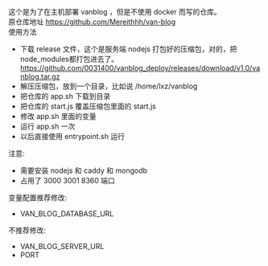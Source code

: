 这个是为了在主机部署 vanblog ，但是不使用 docker 而写的仓库。  
原仓库地址 https://github.com/Mereithhh/van-blog  
使用方法
- 下载 release 文件，这个是服务端 nodejs 打包好的压缩包，对的，把node_modules都打包进去了。  
  https://github.com/0031400/vanblog_deploy/releases/download/v1.0/vanblog.tar.gz
- 解压压缩包，放到一个目录，比如说 /home/lxz/vanblog
- 把仓库的 app.sh 下载到目录
- 把仓库的 start.js 覆盖压缩包里面的 start.js
- 修改 app.sh 里面的变量
- 运行 app.sh 一次
- 以后直接使用 entrypoint.sh 运行  

注意:
- 需要安装 nodejs 和 caddy 和 mongodb
- 占用了 3000 3001 8360 端口

变量配置推荐修改:
- VAN_BLOG_DATABASE_URL  

不推荐修改:
- VAN_BLOG_SERVER_URL
- PORT
